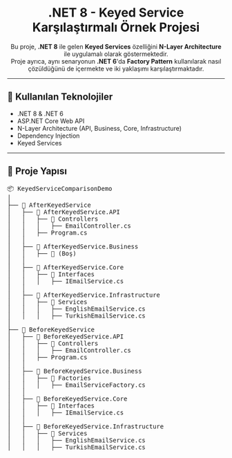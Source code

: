 <h1 align="center">.NET 8 - Keyed Service Karşılaştırmalı Örnek Projesi</h1>

<p align="center">
Bu proje, <strong>.NET 8</strong> ile gelen <strong>Keyed Services</strong> özelliğini <strong>N-Layer Architecture</strong> ile uygulamalı olarak göstermektedir.<br />
Proje ayrıca, aynı senaryonun <strong>.NET 6</strong>'da <strong>Factory Pattern</strong> kullanılarak nasıl çözüldüğünü de içermekte ve iki yaklaşımı karşılaştırmaktadır.
</p>


---

## 🔧 Kullanılan Teknolojiler

- .NET 8 & .NET 6
- ASP.NET Core Web API
- N-Layer Architecture (API, Business, Core, Infrastructure)
- Dependency Injection
- Keyed Services
  
---

<h2>📂 Proje Yapısı</h2>

<pre>
📦 KeyedServiceComparisonDemo
│
├── 📁 AfterKeyedService
│   ├── 📁 AfterKeyedService.API
│   │   ├── 📁 Controllers
│   │   │   ├── EmailController.cs
│   │   ├── Program.cs
│   │
│   ├── 📁 AfterKeyedService.Business
│   │   ├── 📁 (Boş)
│   │
│   ├── 📁 AfterKeyedService.Core
│   │   ├── 📁 Interfaces
│   │   │   ├── IEmailService.cs
│   │
│   ├── 📁 AfterKeyedService.Infrastructure
│   │   ├── 📁 Services
│   │   │   ├── EnglishEmailService.cs
│   │   │   ├── TurkishEmailService.cs
│
├── 📁 BeforeKeyedService
│   ├── 📁 BeforeKeyedService.API
│   │   ├── 📁 Controllers
│   │   │   ├── EmailController.cs
│   │   ├── Program.cs
│   │
│   ├── 📁 BeforeKeyedService.Business
│   │   ├── 📁 Factories
│   │   │   ├── EmailServiceFactory.cs
│   │
│   ├── 📁 BeforeKeyedService.Core
│   │   ├── 📁 Interfaces
│   │   │   ├── IEmailService.cs
│   │
│   ├── 📁 BeforeKeyedService.Infrastructure
│   │   ├── 📁 Services
│   │   │   ├── EnglishEmailService.cs
│   │   │   ├── TurkishEmailService.cs
</pre>
